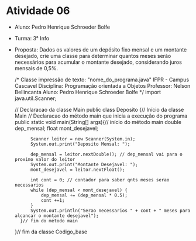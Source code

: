 # Atividade 06

* Aluno: Pedro Henrique Schroeder Bolfe
* Turma: 3° Info 
* Proposta: Dados os valores de um depósito fixo mensal e um montante desejado, crie uma classe para determinar quantos meses serão necessários para acumular o montante desejado, considerando juros mensais de 0,5%.

    /*
    Classe impressão de texto: "nome_do_programa.java"
    IFPR - Campus Cascavel
    Disciplina: Programação orientada a Objetos
    Professor: Nelson Bellincanta
    Aluno: Pedro Henrique Schroeder Bolfe
    */
    import java.util.Scanner;

    // Declaracao da classe Main
    public class Deposito
    {// Início da classe Main
        // Declaracao do método main que inicia a execução do programa
        public static void main(String[] args){// início do método main
            double dep_mensal;
            float mont_desejavel;
        
            Scanner leitor = new Scanner(System.in);
            System.out.print("Deposito Mensal: ");

            dep_mensal = leitor.nextDouble(); // dep_mensal vai para o proximo valor do leitor
            System.out.print("Montante Desejavel: ");
            mont_desejavel = leitor.nextFloat();

            int cont = 0; // contador para saber qnts meses serao necessarios
            while (dep_mensal < mont_desejavel) {
                dep_mensal += (dep_mensal * 0.5);
                cont +=1;
            }
            System.out.println("Serao necessarios " + cont + " meses para alcancar o montante desejavel");
        }// fim do método main
    }// fim da classe Codigo_base
